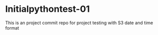 # Initialpythontest-01
This is an project commit repo for project testing with S3 date and time format 
